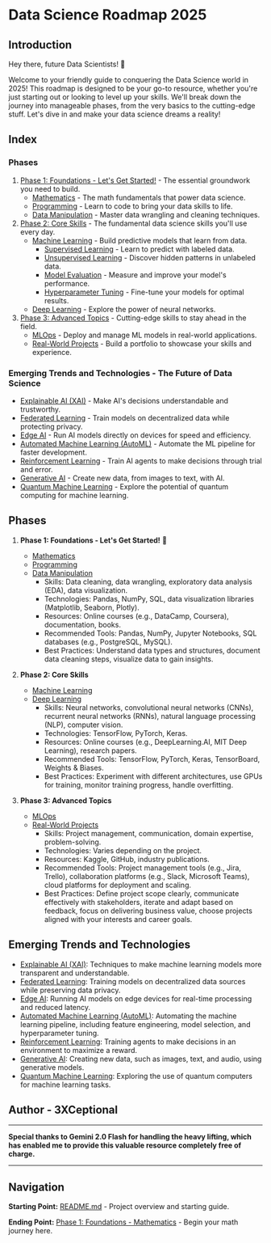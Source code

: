 # Data Science Roadmap 2025

## Introduction

Hey there, future Data Scientists! 👋

Welcome to your friendly guide to conquering the Data Science world in 2025! This roadmap is designed to be your go-to resource, whether you're just starting out or looking to level up your skills. We'll break down the journey into manageable phases, from the very basics to the cutting-edge stuff. Let's dive in and make your data science dreams a reality!

## Index

### Phases
1. [Phase 1: Foundations - Let's Get Started!](#phase-1-foundations---lets-get-started-rocket) - The essential groundwork you need to build.
    - [Mathematics](#mathematics---math-is-your-superpower-superhero_woman) - The math fundamentals that power data science.
    - [Programming](#programming---code-your-way-to-data-mastery-computer) - Learn to code to bring your data skills to life.
    - [Data Manipulation](#data-manipulation---taming-the-data-beast-lion) - Master data wrangling and cleaning techniques.
2. [Phase 2: Core Skills](#phase-2-core-skills) - The fundamental data science skills you'll use every day.
    - [Machine Learning](#machine-learning-where-the-magic-happens-sparkles) - Build predictive models that learn from data.
        - [Supervised Learning](#supervised-learning-learning-with-a-teacher-apple) - Learn to predict with labeled data.
        - [Unsupervised Learning](#unsupervised-learning-finding-patterns-without-a-teacher-person_raising_hand_woman-detective) - Discover hidden patterns in unlabeled data.
        - [Model Evaluation](#model-evaluation-are-we-winning-yet-trophy) - Measure and improve your model's performance.
        - [Hyperparameter Tuning](#hyperparameter-tuning-making-your-models-sing-notes) - Fine-tune your models for optimal results.
    - [Deep Learning](#deep-learning-for-data-science-lets-get-advanced-rocket-1) - Explore the power of neural networks.
3. [Phase 3: Advanced Topics](#phase-3-advanced-topics) - Cutting-edge skills to stay ahead in the field.
    - [MLOps](#mlops-making-models-work-in-the-real-world-gear---no-more-lab-rats-test_tubeearth) - Deploy and manage ML models in real-world applications.
    - [Real-World Projects](#real-world-projects-your-data-science-portfolio-starter-pack-briefcase---show-the-world-what-you-can-do-earth) - Build a portfolio to showcase your skills and experience.
### Emerging Trends and Technologies - The Future of Data Science
- [Explainable AI (XAI)](#explainable-ai-xai---making-ai-transparent-and-trustworthy-light_bulb) - Make AI's decisions understandable and trustworthy.
- [Federated Learning](#federated-learning-collaborative-learning-data-privacy-first-people_holding_hands) - Train models on decentralized data while protecting privacy.
- [Edge AI](#edge-ai-ai-closer-to-the-action-pushpin) - Run AI models directly on devices for speed and efficiency.
- [Automated Machine Learning (AutoML)](#automated-machine-learning-automl---ai-for-ai-robot_face) - Automate the ML pipeline for faster development.
- [Reinforcement Learning](#reinforcement-learning-learning-through-interaction-video_game_controller) - Train AI agents to make decisions through trial and error.
- [Generative AI](#generative-ai-unleashing-ais-creative-potential-artist_palette) - Create new data, from images to text, with AI.
- [Quantum Machine Learning](#quantum-machine-learning-the-future-is-quantum-atom) - Explore the potential of quantum computing for machine learning.

## Phases

1.  **Phase 1: Foundations - Let's Get Started!** 🚀
    *   [Mathematics](foundations-mathematics.md)
    *   [Programming](foundations-programming.md)
    *   [Data Manipulation](foundations-data-manipulation.md)
        *   Skills: Data cleaning, data wrangling, exploratory data analysis (EDA), data visualization.
        *   Technologies: Pandas, NumPy, SQL, data visualization libraries (Matplotlib, Seaborn, Plotly).
        *   Resources: Online courses (e.g., DataCamp, Coursera), documentation, books.
        *   Recommended Tools: Pandas, NumPy, Jupyter Notebooks, SQL databases (e.g., PostgreSQL, MySQL).
        *   Best Practices: Understand data types and structures, document data cleaning steps, visualize data to gain insights.

2.  **Phase 2: Core Skills**
    *   [Machine Learning](core-skills-machine-learning.md)
    *   [Deep Learning](core-skills-deep-learning.md)
        *   Skills: Neural networks, convolutional neural networks (CNNs), recurrent neural networks (RNNs), natural language processing (NLP), computer vision.
        *   Technologies: TensorFlow, PyTorch, Keras.
        *   Resources: Online courses (e.g., DeepLearning.AI, MIT Deep Learning), research papers.
        *   Recommended Tools: TensorFlow, PyTorch, Keras, TensorBoard, Weights & Biases.
        *   Best Practices: Experiment with different architectures, use GPUs for training, monitor training progress, handle overfitting.

3.  **Phase 3: Advanced Topics**
    *   [MLOps](advanced-topics-mlops.md)
    *   [Real-World Projects](advanced-topics-real-world-projects.md)
        *   Skills: Project management, communication, domain expertise, problem-solving.
        *   Technologies: Varies depending on the project.
        *   Resources: Kaggle, GitHub, industry publications.
        *   Recommended Tools: Project management tools (e.g., Jira, Trello), collaboration platforms (e.g., Slack, Microsoft Teams), cloud platforms for deployment and scaling.
        *   Best Practices: Define project scope clearly, communicate effectively with stakeholders, iterate and adapt based on feedback, focus on delivering business value, choose projects aligned with your interests and career goals.

## Emerging Trends and Technologies

*   [Explainable AI (XAI)](emerging-trends-xai.md): Techniques to make machine learning models more transparent and understandable.
*   [Federated Learning](emerging-trends-federated-learning.md): Training models on decentralized data sources while preserving data privacy.
*   [Edge AI](emerging-trends-edge-ai.md): Running AI models on edge devices for real-time processing and reduced latency.
*   [Automated Machine Learning (AutoML)](emerging-trends-automl.md): Automating the machine learning pipeline, including feature engineering, model selection, and hyperparameter tuning.
*   [Reinforcement Learning](emerging-trends-reinforcement-learning.md): Training agents to make decisions in an environment to maximize a reward.
*   [Generative AI](emerging-trends-generative-ai.md): Creating new data, such as images, text, and audio, using generative models.
*   [Quantum Machine Learning](emerging-trends-quantum-ml.md): Exploring the use of quantum computers for machine learning tasks.

## Author - 3XCeptional

---
**Special thanks to Gemini 2.0 Flash for handling the heavy lifting, which has enabled me to provide this valuable resource completely free of charge.**

---

## Navigation

**Starting Point:** [README.md](README.md) - Project overview and starting guide.

**Ending Point:** [Phase 1: Foundations - Mathematics](foundations-mathematics.md) - Begin your math journey here.